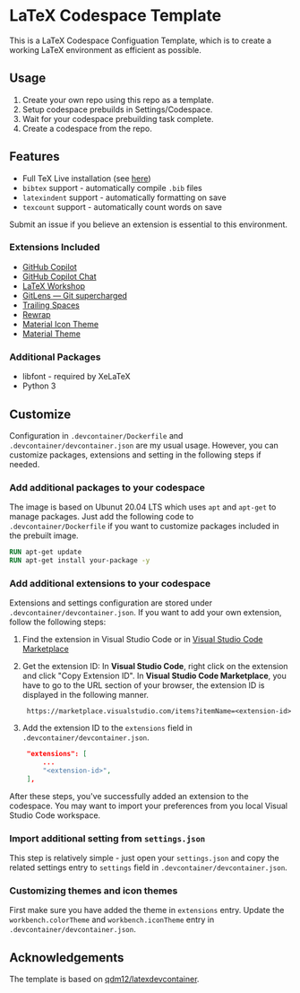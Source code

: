 # LaTeX Codespace Template

This is a LaTeX Codespace Configuation Template, which is to create a working LaTeX environment as efficient as possible.

## Usage

1. Create your own repo using this repo as a template.
2. Setup codespace prebuilds in Settings/Codespace.
3. Wait for your codespace prebuilding task complete.
4. Create a codespace from the repo.

## Features

* Full TeX Live installation (see [here](https://github.com/qdm12/latexdevcontainer/blob/master/Dockerfile))
* `bibtex` support - automatically compile `.bib` files
* `latexindent` support - automatically formatting on save
* `texcount` support - automatically count words on save

Submit an issue if you believe an extension is essential to this environment.

### Extensions Included

* [GitHub Copilot](https://marketplace.visualstudio.com/items?itemName=GitHub.copilot)
* [GitHub Copilot Chat](https://marketplace.visualstudio.com/items?itemName=GitHub.copilot-chat)
* [LaTeX Workshop](https://marketplace.visualstudio.com/items?itemName=James-Yu.latex-workshop)
* [GitLens — Git supercharged](https://marketplace.visualstudio.com/items?itemName=eamodio.gitlens)
* [Trailing Spaces](https://marketplace.visualstudio.com/items?itemName=shardulm94.trailing-spaces)
* [Rewrap](https://marketplace.visualstudio.com/items?itemName=stkb.rewrap)
* [Material Icon Theme](https://marketplace.visualstudio.com/items?itemName=PKief.material-icon-theme)
* [Material Theme](https://marketplace.visualstudio.com/items?itemName=Equinusocio.vsc-material-theme)

### Additional Packages

* libfont - required by XeLaTeX
* Python 3

## Customize

Configuration in `.devcontainer/Dockerfile` and `.devcontainer/devcontainer.json` are my usual usage. However, you can customize packages, extensions and setting in the following steps if needed.

### Add additional packages to your codespace

The image is based on Ubunut 20.04 LTS which uses `apt` and `apt-get` to manage packages. Just add the following code to `.devcontainer/Dockerfile` if you want to customize packages included in the prebuilt image.

```dockerfile
RUN apt-get update
RUN apt-get install your-package -y
```

### Add additional extensions to your codespace

Extensions and settings configuration are stored under `.devcontainer/devcontainer.json`. If you want to add your own extension, follow the following steps:

1. Find the extension in Visual Studio Code or in [Visual Studio Code Marketplace](https://marketplace.visualstudio.com/VSCode)
2. Get the extension ID: In **Visual Studio Code**, right click on the extension and click "Copy Extension ID". In **Visual Studio Code Marketplace**, you have to go to the URL section of your browser, the extension ID is displayed in the following manner.

   ```
    https://marketplace.visualstudio.com/items?itemName=<extension-id>
   ```

3. Add the extension ID to the `extensions` field in `.devcontainer/devcontainer.json`.

   ```json
    "extensions": [
        ...
        "<extension-id>",
    ],
   ```

After these steps, you've successfully added an extension to the codespace. You may want to import your preferences from you local Visual Studio Code workspace.

### Import additional setting from `settings.json`

This step is relatively simple - just open your `settings.json` and copy the related settings entry to `settings` field in `.devcontainer/devcontainer.json`.

### Customizing themes and icon themes

First make sure you have added the theme in `extensions` entry. Update the `workbench.colorTheme` and `workbench.iconTheme` entry in `.devcontainer/devcontainer.json`.

## Acknowledgements

The template is based on [qdm12/latexdevcontainer](https://github.com/qdm12/latexdevcontainer).
